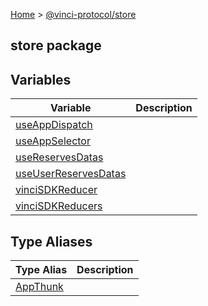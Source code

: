 [Home](./index.md) &gt; [@vinci-protocol/store](./store.md)

## store package

## Variables

| Variable                                                | Description |
| ------------------------------------------------------- | ----------- |
| [useAppDispatch](./store.useappdispatch.md)             |             |
| [useAppSelector](./store.useappselector.md)             |             |
| [useReservesDatas](./store.usereservesdatas.md)         |             |
| [useUserReservesDatas](./store.useuserreservesdatas.md) |             |
| [vinciSDKReducer](./store.vincisdkreducer.md)           |             |
| [vinciSDKReducers](./store.vincisdkreducers.md)         |             |

## Type Aliases

| Type Alias                      | Description |
| ------------------------------- | ----------- |
| [AppThunk](./store.appthunk.md) |             |
